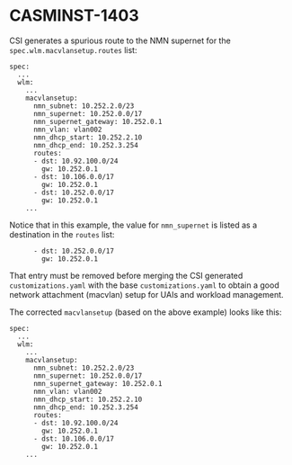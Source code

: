 # CASMINST-1403

CSI generates a spurious route to the NMN supernet for the `spec.wlm.macvlansetup.routes` list:
```
spec:
  ...
  wlm:
    ...
    macvlansetup:
      nmn_subnet: 10.252.2.0/23
      nmn_supernet: 10.252.0.0/17
      nmn_supernet_gateway: 10.252.0.1
      nmn_vlan: vlan002
      nmn_dhcp_start: 10.252.2.10
      nmn_dhcp_end: 10.252.3.254
      routes:
      - dst: 10.92.100.0/24
        gw: 10.252.0.1
      - dst: 10.106.0.0/17
        gw: 10.252.0.1
      - dst: 10.252.0.0/17
        gw: 10.252.0.1
    ...
 ```
Notice that in this example, the value for `nmn_supernet` is listed as a destination in the `routes` list:  
```
      - dst: 10.252.0.0/17
        gw: 10.252.0.1
```
That entry must be removed before merging the CSI generated `customizations.yaml` with the base `customizations.yaml` to obtain a good network attachment (macvlan) setup for UAIs and workload management.

The corrected `macvlansetup` (based on the above example) looks like this:
```
spec:
  ...
  wlm:
    ...
    macvlansetup:
      nmn_subnet: 10.252.2.0/23
      nmn_supernet: 10.252.0.0/17
      nmn_supernet_gateway: 10.252.0.1
      nmn_vlan: vlan002
      nmn_dhcp_start: 10.252.2.10
      nmn_dhcp_end: 10.252.3.254
      routes:
      - dst: 10.92.100.0/24
        gw: 10.252.0.1
      - dst: 10.106.0.0/17
        gw: 10.252.0.1
    ...
 ```
 

